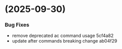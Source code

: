 #  (2025-09-30)


### Bug Fixes

* remove deprecated ac command usage 5cf4a82
* update after commands breaking change ab04f29



